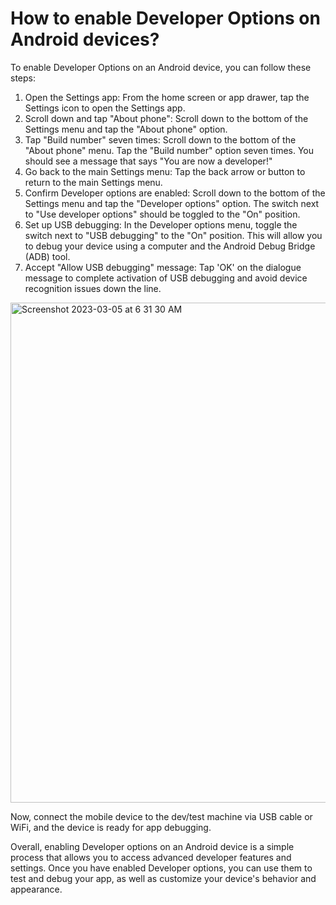 # How to enable Developer Options on Android devices?


To enable Developer Options on an Android device, you can follow these steps:

1. Open the Settings app: From the home screen or app drawer, tap the Settings icon to open the Settings app.
2. Scroll down and tap "About phone": Scroll down to the bottom of the Settings menu and tap the "About phone" option.
3. Tap "Build number" seven times: Scroll down to the bottom of the "About phone" menu. Tap the "Build number" option seven times. You should see a message that says "You are now a developer!"
4. Go back to the main Settings menu: Tap the back arrow or button to return to the main Settings menu.
5. Confirm Developer options are enabled: Scroll down to the bottom of the Settings menu and tap the "Developer options" option. The switch next to "Use developer options" should be toggled to the "On" position.
6. Set up USB debugging: In the Developer options menu, toggle the switch next to "USB debugging" to the "On" position. This will allow you to debug your device using a computer and the Android Debug Bridge (ADB) tool.
7. Accept "Allow USB debugging" message: Tap 'OK' on the dialogue message to complete activation of USB debugging and avoid device recognition issues down the line.

<img width="800" alt="Screenshot 2023-03-05 at 6 31 30 AM" src="https://user-images.githubusercontent.com/70295997/222966760-99a76f2a-b73c-4b35-8a32-47cbc7624071.png">

Now, connect the mobile device to the dev/test machine via USB cable or WiFi, and the device is ready for app debugging.

Overall, enabling Developer options on an Android device is a simple process that allows you to access advanced developer features and settings. Once you have enabled Developer options, you can use them to test and debug your app, as well as customize your device's behavior and appearance.

